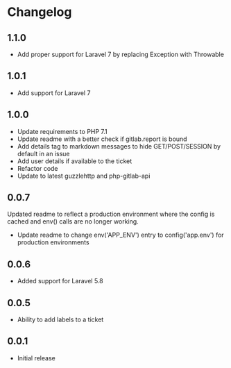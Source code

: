 # Changelog

## 1.1.0

- Add proper support for Laravel 7 by replacing Exception with Throwable

## 1.0.1

- Add support for Laravel 7

## 1.0.0

- Update requirements to PHP 7.1
- Update readme with a better check if gitlab.report is bound
- Add details tag to markdown messages to hide GET/POST/SESSION by default in an issue
- Add user details if available to the ticket
- Refactor code
- Update to latest guzzlehttp and php-gitlab-api

## 0.0.7

Updated readme to reflect a production environment where the config is cached and env() calls are no longer working.

- Update readme to change env('APP_ENV') entry to config('app.env') for production environments

## 0.0.6
- Added support for Laravel 5.8

## 0.0.5
- Ability to add labels to a ticket


## 0.0.1
- Initial release

